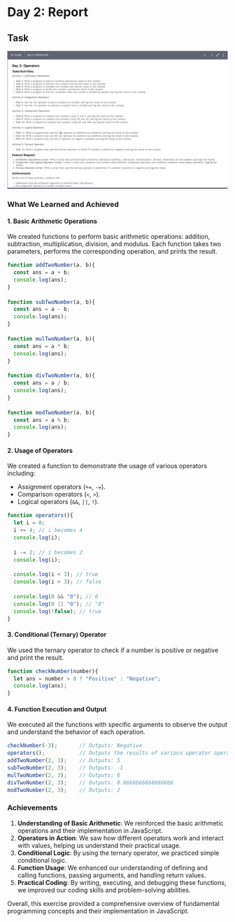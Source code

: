 # Day 2: Report

## Task
<img src="./day-02.png"/>

### What We Learned and Achieved

#### 1. Basic Arithmetic Operations
We created functions to perform basic arithmetic operations: addition, subtraction, multiplication, division, and modulus. Each function takes two parameters, performs the corresponding operation, and prints the result.

```javascript
function addTwoNumber(a, b){
  const ans = a + b;
  console.log(ans);
}

function subTwoNumber(a, b){
  const ans = a - b;
  console.log(ans);
}

function mulTwoNumber(a, b){
  const ans = a * b;
  console.log(ans);
}

function divTwoNumber(a, b){
  const ans = a / b;
  console.log(ans);
}

function modTwoNumber(a, b){
  const ans = a % b;
  console.log(ans);
}
```

#### 2. Usage of Operators
We created a function to demonstrate the usage of various operators including:
- Assignment operators (`+=`, `-=`).
- Comparison operators (`<`, `>`).
- Logical operators (`&&`, `||`, `!`).

```javascript
function operators(){
  let i = 0;
  i += 4; // i becomes 4
  console.log(i);

  i -= 2; // i becomes 2
  console.log(i);

  console.log(i < 3); // true
  console.log(i > 3); // false

  console.log(0 && "0"); // 0
  console.log(0 || "0"); // "0"
  console.log(!false); // true
}
```

#### 3. Conditional (Ternary) Operator
We used the ternary operator to check if a number is positive or negative and print the result.

```javascript
function checkNumber(number){
  let ans = number > 0 ? "Positive" : "Negative";
  console.log(ans);
}
```

#### 4. Function Execution and Output
We executed all the functions with specific arguments to observe the output and understand the behavior of each operation.

```javascript
checkNumber(-3);       // Outputs: Negative
operators();           // Outputs the results of various operator operations
addTwoNumber(2, 3);    // Outputs: 5
subTwoNumber(2, 3);    // Outputs: -1
mulTwoNumber(2, 3);    // Outputs: 6
divTwoNumber(2, 3);    // Outputs: 0.6666666666666666
modTwoNumber(2, 3);    // Outputs: 2
```

### Achievements
1. **Understanding of Basic Arithmetic**: We reinforced the basic arithmetic operations and their implementation in JavaScript.
2. **Operators in Action**: We saw how different operators work and interact with values, helping us understand their practical usage.
3. **Conditional Logic**: By using the ternary operator, we practiced simple conditional logic.
4. **Function Usage**: We enhanced our understanding of defining and calling functions, passing arguments, and handling return values.
5. **Practical Coding**: By writing, executing, and debugging these functions, we improved our coding skills and problem-solving abilities.

Overall, this exercise provided a comprehensive overview of fundamental programming concepts and their implementation in JavaScript.